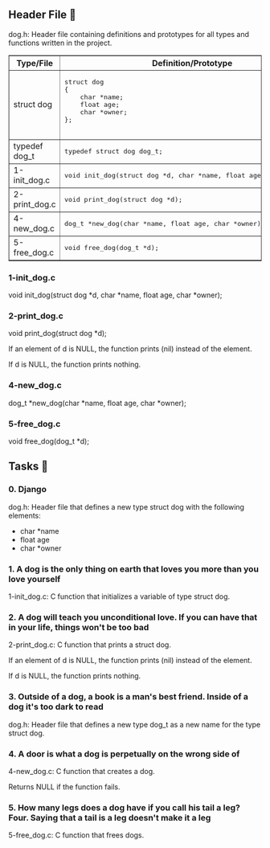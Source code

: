   <h2>Header File 📁</h2>
  <p>dog.h: Header file containing definitions and prototypes for all types and functions written in the project.</p>

  <table border="1">
        <tr>
            <th>Type/File</th>
            <th>Definition/Prototype</th>
        </tr>
        <tr>
            <td>struct dog</td>
            <td>
                <pre>
struct dog
{
    char *name;
    float age;
    char *owner;
};
                </pre>
            </td>
        </tr>
        <tr>
            <td>typedef dog_t</td>
            <td>
                <pre>typedef struct dog dog_t;</pre>
            </td>
        </tr>
        <tr>
            <td>1-init_dog.c</td>
            <td>
                <pre>void init_dog(struct dog *d, char *name, float age, char *owner);</pre>
            </td>
        </tr>
        <tr>
            <td>2-print_dog.c</td>
            <td>
                <pre>void print_dog(struct dog *d);</pre>
            </td>
        </tr>
        <tr>
            <td>4-new_dog.c</td>
            <td>
                <pre>dog_t *new_dog(char *name, float age, char *owner);</pre>
            </td>
        </tr>
        <tr>
            <td>5-free_dog.c</td>
            <td>
                <pre>void free_dog(dog_t *d);</pre>
            </td>
        </tr>
    </table>

  <h3>1-init_dog.c</h3>
  <p>void init_dog(struct dog *d, char *name, float age, char *owner);</p>

  <h3>2-print_dog.c</h3>
  <p>void print_dog(struct dog *d);</p>
  <p>If an element of d is NULL, the function prints (nil) instead of the element.</p>
  <p>If d is NULL, the function prints nothing.</p>

  <h3>4-new_dog.c</h3>
  <p>dog_t *new_dog(char *name, float age, char *owner);</p>

  <h3>5-free_dog.c</h3>
  <p>void free_dog(dog_t *d);</p>

  <h2>Tasks 📃</h2>
  <h3>0. Django</h3>
  <p>dog.h: Header file that defines a new type struct dog with the following elements:</p>
  <ul>
    <li>char *name</li>
    <li>float age</li>
    <li>char *owner</li>
  </ul>

  <h3>1. A dog is the only thing on earth that loves you more than you love yourself</h3>
  <p>1-init_dog.c: C function that initializes a variable of type struct dog.</p>

  <h3>2. A dog will teach you unconditional love. If you can have that in your life, things won't be too bad</h3>
  <p>2-print_dog.c: C function that prints a struct dog.</p>
  <p>If an element of d is NULL, the function prints (nil) instead of the element.</p>
  <p>If d is NULL, the function prints nothing.</p>

  <h3>3. Outside of a dog, a book is a man's best friend. Inside of a dog it's too dark to read</h3>
  <p>dog.h: Header file that defines a new type dog_t as a new name for the type struct dog.</p>

  <h3>4. A door is what a dog is perpetually on the wrong side of</h3>
  <p>4-new_dog.c: C function that creates a dog.</p>
  <p>Returns NULL if the function fails.</p>

  <h3>5. How many legs does a dog have if you call his tail a leg? Four. Saying that a tail is a leg doesn't make it a leg</h3>
  <p>5-free_dog.c: C function that frees dogs.</p>
